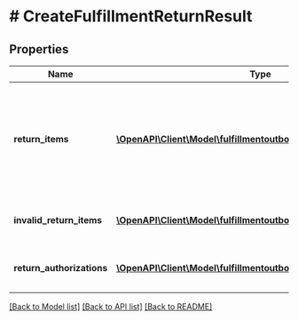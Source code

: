 # # CreateFulfillmentReturnResult

## Properties

Name | Type | Description | Notes
------------ | ------------- | ------------- | -------------
**return_items** | [**\OpenAPI\Client\Model\fulfillmentoutbound\ReturnItem[]**](ReturnItem.md) | An array of items that Amazon accepted for return. Returns empty if no items were accepted for return. | [optional]
**invalid_return_items** | [**\OpenAPI\Client\Model\fulfillmentoutbound\InvalidReturnItem[]**](InvalidReturnItem.md) | An array of invalid return item information. | [optional]
**return_authorizations** | [**\OpenAPI\Client\Model\fulfillmentoutbound\ReturnAuthorization[]**](ReturnAuthorization.md) | An array of return authorization information. | [optional]

[[Back to Model list]](../../README.md#models) [[Back to API list]](../../README.md#endpoints) [[Back to README]](../../README.md)
